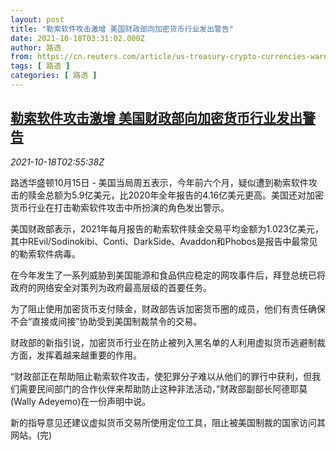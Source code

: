 ```yaml
---
layout: post
title: "勒索软件攻击激增 美国财政部向加密货币行业发出警告"
date: 2021-10-18T03:31:02.000Z
author: 路透
from: https://cn.reuters.com/article/us-treasury-crypto-currencies-warning-10-idCNKBS2H8077
tags: [ 路透 ]
categories: [ 路透 ]
---
```

<!--1634527862000-->
[勒索软件攻击激增 美国财政部向加密货币行业发出警告](https://cn.reuters.com/article/us-treasury-crypto-currencies-warning-10-idCNKBS2H8077)
------

<div>
<div><i>2021-10-18T02:55:38Z</i></div><p>路透华盛顿10月15日 - 美国当局周五表示，今年前六个月，疑似遭到勒索软件攻击的赎金总额为5.9亿美元，比2020年全年报告的4.16亿美元更高。美国还对加密货币行业在打击勒索软件攻击中所扮演的角色发出警示。</p><p>美国财政部表示，2021年每月报告的勒索软件赎金交易平均金额为1.023亿美元，其中REvil/Sodinokibi、Conti、DarkSide、Avaddon和Phobos是报告中最常见的勒索软件病毒。</p><p>在今年发生了一系列威胁到美国能源和食品供应稳定的网攻事件后，拜登总统已将政府的网络安全对策列为政府最高层级的首要任务。</p><p>为了阻止使用加密货币支付赎金，财政部告诉加密货币圈的成员，他们有责任确保不会“直接或间接”协助受到美国制裁禁令的交易。</p><p>财政部的新指引说，加密货币行业在防止被列入黑名单的人利用虚拟货币逃避制裁方面，发挥着越来越重要的作用。</p><p>“财政部正在帮助阻止勒索软件攻击，使犯罪分子难以从他们的罪行中获利，但我们需要民间部门的合作伙伴来帮助防止这种非法活动，”财政部副部长阿德耶莫(Wally Adeyemo)在一份声明中说。</p><p>新的指导意见还建议虚拟货币交易所使用定位工具，阻止被美国制裁的国家访问其网站。(完)</p>
</div>
